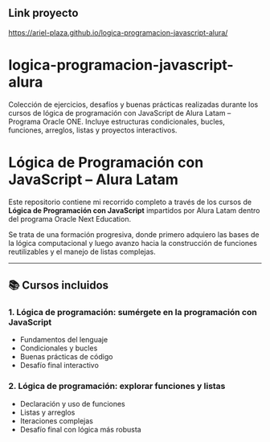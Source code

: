 ## Link proyecto
https://ariel-plaza.github.io/logica-programacion-javascript-alura/

# logica-programacion-javascript-alura
Colección de ejercicios, desafíos y buenas prácticas realizadas durante los cursos de lógica de programación con JavaScript de Alura Latam – Programa Oracle ONE. Incluye estructuras condicionales, bucles, funciones, arreglos, listas y proyectos interactivos.

# Lógica de Programación con JavaScript – Alura Latam

Este repositorio contiene mi recorrido completo a través de los cursos de **Lógica de Programación con JavaScript** impartidos por Alura Latam dentro del programa Oracle Next Education.

Se trata de una formación progresiva, donde primero adquiero las bases de la lógica computacional y luego avanzo hacia la construcción de funciones reutilizables y el manejo de listas complejas.

---

## 📚 Cursos incluidos

### 1. Lógica de programación: sumérgete en la programación con JavaScript
- Fundamentos del lenguaje
- Condicionales y bucles
- Buenas prácticas de código
- Desafío final interactivo

### 2. Lógica de programación: explorar funciones y listas
- Declaración y uso de funciones
- Listas y arreglos
- Iteraciones complejas
- Desafío final con lógica más robusta
